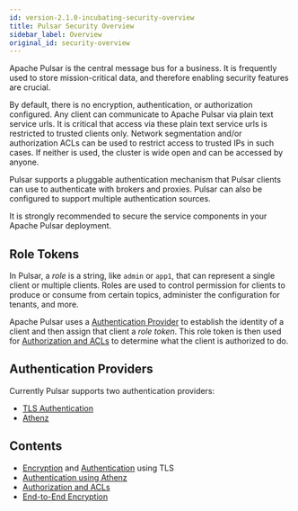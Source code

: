 ```yaml
---
id: version-2.1.0-incubating-security-overview
title: Pulsar Security Overview
sidebar_label: Overview
original_id: security-overview
---
```


Apache Pulsar is the central message bus for a business. It is frequently used to store mission-critical data, and therefore enabling security features are crucial.

By default, there is no encryption, authentication, or authorization configured. Any client can communicate to Apache Pulsar via plain text service urls.
It is critical that access via these plain text service urls is restricted to trusted clients only. Network segmentation and/or authorization ACLs can be used
to restrict access to trusted IPs in such cases. If neither is used, the cluster is wide open and can be accessed by anyone.

Pulsar supports a pluggable authentication mechanism that Pulsar clients can use to authenticate with brokers and proxies. Pulsar
can also be configured to support multiple authentication sources.

It is strongly recommended to secure the service components in your Apache Pulsar deployment.

## Role Tokens

In Pulsar, a *role* is a string, like `admin` or `app1`, that can represent a single client or multiple clients. Roles are used to control permission for clients
to produce or consume from certain topics, administer the configuration for tenants, and more.

Apache Pulsar uses a [Authentication Provider](#authentication-providers) to establish the identity of a client and then assign that client a *role token*. This
role token is then used for [Authorization and ACLs](security-authorization.md) to determine what the client is authorized to do.

## Authentication Providers

Currently Pulsar supports two authentication providers:

- [TLS Authentication](security-tls-authentication.md)
- [Athenz](security-athenz.md)

## Contents

- [Encryption](security-tls-transport.md) and [Authentication](security-tls-authentication.md) using TLS
- [Authentication using Athenz](security-athenz.md)
- [Authorization and ACLs](security-authorization.md)
- [End-to-End Encryption](security-encryption.md)

